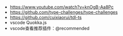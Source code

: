 - https://www.youtube.com/watch?v=knOgB-Aa8Pc
- https://github.com/type-challenges/type-challenges
- https://github.com/cuixiaorui/tdl-ts
- vscode Quokka.js
- vscode查看推荐插件：@recommended 